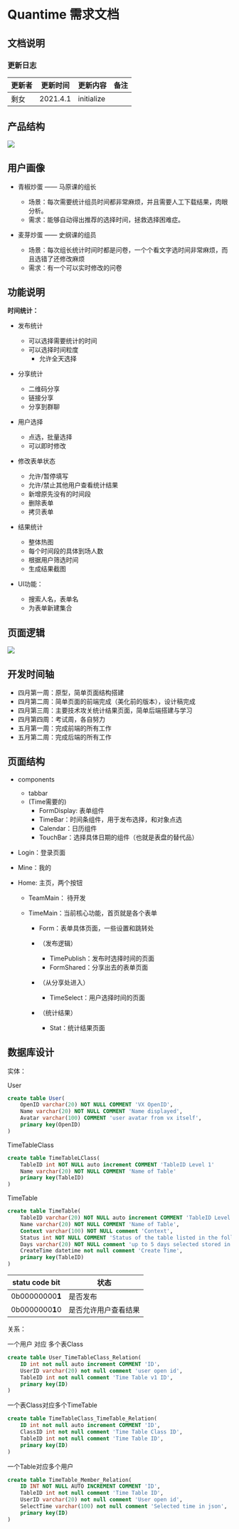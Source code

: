 # Quantime 需求文档

## 文档说明

### 更新日志

| 更新者 | 更新时间 | 更新内容   | 备注 |
| ------ | -------- | ---------- | ---- |
| 剩女   | 2021.4.1 | initialize |      |



## 产品结构

![](./src/Quantime.png)

## 用户画像

+ 青椒炒蛋 —— 马原课的组长

  + 场景：每次需要统计组员时间都非常麻烦，并且需要人工下载结果，肉眼分析。
  + 需求：能够自动得出推荐的选择时间，拯救选择困难症。

+ 麦芽炒蛋 —— 史纲课的组员

  + 场景：每次组长统计时间时都是问卷，一个个看文字选时间非常麻烦，而且选错了还修改麻烦
  + 需求：有一个可以实时修改的问卷

  

## 功能说明

**时间统计：**

+ 发布统计

  + 可以选择需要统计的时间
  + 可以选择时间粒度
    + 允许全天选择

+ 分享统计

  + 二维码分享
  + 链接分享
  + 分享到群聊

+ 用户选择

  + 点选，批量选择
  + 可以即时修改

+ 修改表单状态

  + 允许/暂停填写
  + 允许/禁止其他用户查看统计结果
  + 新增原先没有的时间段
  + 删除表单
  + 拷贝表单

+ 结果统计

  + 整体热图
  + 每个时间段的具体到场人数
  + 根据用户筛选时间
  + 生成结果截图

+ UI功能：

  + 搜索人名，表单名
  + 为表单新建集合

  

## 页面逻辑

![](./src/Quantime2.png)



## 开发时间轴

+ 四月第一周：原型，简单页面结构搭建
+ 四月第二周：简单页面的前端完成（美化前的版本），设计稿完成
+ 四月第三周：主要技术攻关统计结果页面，简单后端搭建与学习
+ 四月第四周：考试周，各自努力
+ 五月第一周：完成前端的所有工作
+ 五月第二周：完成后端的所有工作

## 页面结构

+ components

  + tabbar
  + (Time需要的)
    + FormDisplay: 表单组件
    + TimeBar：时间条组件，用于发布选择，和对象点选
    + Calendar：日历组件
    + TouchBar：选择具体日期的组件（也就是表盘的替代品）

  

+ Login：登录页面

+ Mine：我的

+ Home: 主页，两个按钮

  + TeamMain： 待开发

  + TimeMain：当前核心功能，首页就是各个表单

    + Form：表单具体页面，一些设置和跳转处

    + （发布逻辑）

      + TimePublish：发布时选择时间的页面
      + FormShared：分享出去的表单页面

    + （从分享处进入）

      + TimeSelect：用户选择时间的页面

    + （统计结果）

      + Stat：统计结果页面

        



## 数据库设计

实体：

User

```sql
create table User(
	OpenID varchar(20) NOT NULL COMMENT 'VX OpenID',
    Name varchar(20) NOT NULL COMMENT 'Name displayed',
    Avatar varchar(100) COMMENT 'user avatar from vx itself',
    primary key(OpenID)
)
```



TimeTableClass

```sql
create table TimeTableLClass(
	TableID int NOT NULL auto increment COMMENT 'TableID Level 1'
    Name varchar(20) NOT NULL COMMENT 'Name of Table'
    primary key(TableID)
)
```



TimeTable

```sql
create table TimeTable(
	TableID varchar(20) NOT NULL auto increment COMMENT 'TableID Level 2'
    Name varchar(20) NOT NULL COMMENT 'Name of Table',
    Context varchar(100) NOT NULL comment 'Context',
    Status int NOT NULL COMMENT 'Status of the table listed in the following',
    Days varchar(20) NOT NULL comment 'up to 5 days selected stored in string',
    CreateTime datetime not null comment 'Create Time',
    primary key(TableID)
)
```

| statu code bit  | 状态                 |
| --------------- | -------------------- |
| 0b00000000**1** | 是否发布             |
| 0b0000000**1**0 | 是否允许用户查看结果 |





关系：

一个用户 对应 多个表Class

```sql
create table User_TimeTableClass_Relation(
	ID int not null auto increment COMMENT 'ID'，
    UserID varchar(20) not null comment 'user open id',
    TableID int not null comment 'Time Table v1 ID',
    primary key(ID)
)
```

一个表Class对应多个TimeTable

```sql
create table TimeTableClass_TimeTable_Relation(
	ID int not null auto increment COMMENT 'ID',
    ClassID int not null comment 'Time Table Class ID',
    TableID int not null comment 'Time Table ID',
    primary key(ID)
)
```

一个Table对应多个用户

```sql
create table TimeTable_Member_Relation(
    ID INT NOT NULL AUTO INCREMENT COMMENT 'ID',
    TableID int not null comment 'Time Table ID',
    UserID varchar(20) not null comment 'User open id',
    SelectTime varchar(100) not null comment 'Selected time in json',
    primary key(ID)
)
```

